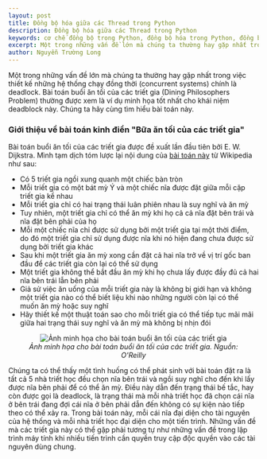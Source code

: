```yaml
---
layout: post
title: Đồng bộ hóa giữa các Thread trong Python
description: Đồng bộ hóa giữa các Thread trong Python
keywords: cơ chế đồng bộ trong Python, đồng bộ hóa trong Python, đồng bộ hóa thread, synchronization, đồng bộ trong Python, ngôn ngữ lập trình Python, đồng bộ các luồng trong Python
excerpt: Một trong những vấn đề lớn mà chúng ta thường hay gặp nhất trong việc thiết kế những hệ thống chạy đồng thời (concurrent systems) chính là deadlock. Bài toán buổi ăn tối của các triết gia (Dining Philosophers Problem) thường được xem là ví dụ minh họa tốt nhất cho khái niệm deadblock này. Chúng ta hãy cùng tìm hiểu bài toán này.
author: Nguyễn Trường Long
---
```


Một trong những vấn đề lớn mà chúng ta thường hay gặp nhất trong việc thiết kế những hệ thống chạy đồng thời (concurrent systems) chính là deadlock. Bài toán buổi ăn tối của các triết gia (Dining Philosophers Problem) thường được xem là ví dụ minh họa tốt nhất cho khái niệm deadblock này. Chúng ta hãy cùng tìm hiểu bài toán này.

### Giới thiệu về bài toán kinh điển "Bữa ăn tối của các triết gia"

Bài toán buổi ăn tối của các triết gia được đề xuất lần đầu tiên bởi E. W. Dijkstra. Mình tạm dịch tóm lược lại nội dung của <a href="https://en.wikipedia.org/wiki/Dining_philosophers_problem" target="_blank">bài toán này</a> từ Wikipedia như sau:<br/>

* Có 5 triết gia ngồi xung quanh một chiếc bàn tròn
* Mỗi triết gia có một bát mỳ Ý và một chiếc nĩa được đặt giữa mỗi cặp triết gia kề nhau
* Mỗi triết gia chỉ có hai trạng thái luân phiên nhau là suy nghĩ và ăn mỳ
* Tuy nhiên, một triết gia chỉ có thể ăn mỳ khi họ cả cả nĩa đặt bên trái và nĩa đặt bên phải của họ
* Mỗi một chiếc nĩa chỉ được sử dụng bởi một triết gia tại một thời điểm, do đó một triết gia chỉ sử dụng được nĩa khi nó hiện đang chưa được sử dụng bởi triết gia khác
* Sau khi một triết gia ăn mỳ xong cần đặt cả hai nĩa trở về vị trí gốc ban đầu để các triết gia còn lại có thể sử dụng
* Một triết gia không thể bắt đầu ăn mỳ khi họ chưa lấy được đầy đủ cả hai nĩa bên trái lẫn bên phải
* Giả sử việc ăn uống của mỗi triết gia này là không bị giới hạn và không một triết gia nào có thể biết liệu khi nào những người còn lại có thể muốn ăn mỳ hoặc suy nghĩ
* Hãy thiết kế một thuật toán sao cho mỗi triết gia có thể tiếp tục mãi mãi giữa hai trạng thái suy nghĩ và ăn mỳ mà không bị nhịn đói


<figure class="image">
<center>
  <img src="https://nguyentruonglong.net/images/DiningPhilosophersProblem.png" alt="Ảnh minh họa cho bài toán buổi ăn tối của các triết gia">
  <figcaption>
	  <i>Ảnh minh họa cho bài toán buổi ăn tối của các triết gia. Nguồn: O'Reilly</i>
  </figcaption>
</center>
</figure>

Chúng ta có thể thấy một tình huống có thể phát sinh với bài toán đặt ra là tất cả 5 nhà triết học đều chọn nĩa bên trái và ngồi suy nghĩ cho đến khi lấy được nĩa bên phải để có thể ăn mỳ. Điều này dẫn đến trạng thái bế tắc, hay còn được gọi là deadlock, là trạng thái mà mỗi nhà triết học đã chọn cái nĩa ở bên trái đang đợi cái nĩa ở bên phải dẫn đến không có sự kiện nào tiếp theo có thể xảy ra. Trong bài toán này, mỗi cái nĩa đại diện cho tài nguyên của hệ thống và mỗi nhà triết học đại diện cho một tiến trình. Những vấn đề mà các triết gia này có thể gặp phải tương tự như những vấn đề trong lập trình máy tính khi nhiều tiến trình cần quyền truy cập độc quyền vào các tài nguyên dùng chung.


